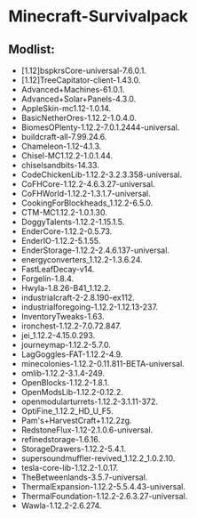 # Minecraft-Survivalpack
 
## Modlist: 

* [1.12]bspkrsCore-universal-7.6.0.1. 
* [1.12]TreeCapitator-client-1.43.0. 
* Advanced+Machines-61.0.1. 
* Advanced+Solar+Panels-4.3.0. 
* AppleSkin-mc1.12-1.0.14. 
* BasicNetherOres-1.12.2-1.0.4.0. 
* BiomesOPlenty-1.12.2-7.0.1.2444-universal. 
* buildcraft-all-7.99.24.6. 
* Chameleon-1.12-4.1.3. 
* Chisel-MC1.12.2-1.0.1.44. 
* chiselsandbits-14.33. 
* CodeChickenLib-1.12.2-3.2.3.358-universal. 
* CoFHCore-1.12.2-4.6.3.27-universal. 
* CoFHWorld-1.12.2-1.3.1.7-universal. 
* CookingForBlockheads_1.12.2-6.5.0. 
* CTM-MC1.12.2-1.0.1.30. 
* DoggyTalents-1.12.2-1.15.1.5. 
* EnderCore-1.12.2-0.5.73. 
* EnderIO-1.12.2-5.1.55. 
* EnderStorage-1.12.2-2.4.6.137-universal. 
* energyconverters_1.12.2-1.3.6.24. 
* FastLeafDecay-v14. 
* Forgelin-1.8.4. 
* Hwyla-1.8.26-B41_1.12.2. 
* industrialcraft-2-2.8.190-ex112. 
* industrialforegoing-1.12.2-1.12.13-237. 
* InventoryTweaks-1.63. 
* ironchest-1.12.2-7.0.72.847. 
* jei_1.12.2-4.15.0.293. 
* journeymap-1.12.2-5.7.0. 
* LagGoggles-FAT-1.12.2-4.9. 
* minecolonies-1.12.2-0.11.811-BETA-universal. 
* omlib-1.12.2-3.1.4-249. 
* OpenBlocks-1.12.2-1.8.1. 
* OpenModsLib-1.12.2-0.12.2. 
* openmodularturrets-1.12.2-3.1.11-372. 
* OptiFine_1.12.2_HD_U_F5. 
* Pam's+HarvestCraft+1.12.2zg. 
* RedstoneFlux-1.12-2.1.0.6-universal. 
* refinedstorage-1.6.16. 
* StorageDrawers-1.12.2-5.4.1. 
* supersoundmuffler-revived_1.12.2_1.0.2.10. 
* tesla-core-lib-1.12.2-1.0.17. 
* TheBetweenlands-3.5.7-universal. 
* ThermalExpansion-1.12.2-5.5.4.43-universal. 
* ThermalFoundation-1.12.2-2.6.3.27-universal. 
* Wawla-1.12.2-2.6.274. 
